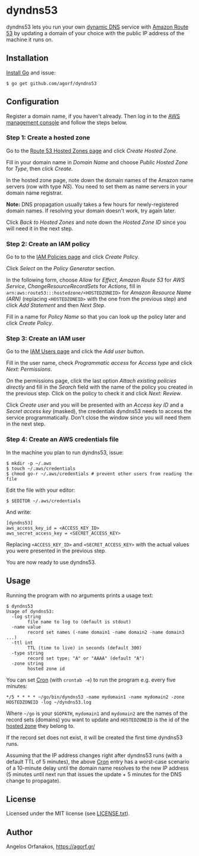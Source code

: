 # dyndns53

dyndns53 lets you run your own [dynamic DNS][] service with [Amazon Route 53][]
by updating a domain of your choice with the public IP address of the machine it
runs on.

[dynamic DNS]: https://en.wikipedia.org/wiki/Dynamic_DNS
[Amazon Route 53]: https://aws.amazon.com/route53/

## Installation

[Install Go][] and issue:

    $ go get github.com/agorf/dyndns53

[Install Go]: https://golang.org/doc/install

## Configuration

Register a domain name, if you haven't already. Then log in to the [AWS
management console][] and follow the steps below.

[AWS management console]: https://console.aws.amazon.com/

### Step 1: Create a hosted zone

Go to the [Route 53 Hosted Zones page][] and click _Create Hosted Zone_.

Fill in your domain name in _Domain Name_ and choose _Public Hosted Zone_ for
_Type_, then click _Create_.

In the hosted zone page, note down the domain names of the Amazon name servers
(row with type _NS_). You need to set them as name servers in your domain name
registrar.

**Note:** DNS propagation usually takes a few hours for newly-registered
domain names. If resolving your domain doesn't work, try again later.

Click _Back to Hosted Zones_ and note down the _Hosted Zone ID_ since you will
need it in the next step.

[Route 53 Hosted Zones page]: https://console.aws.amazon.com/route53/home#hosted-zones:

### Step 2: Create an IAM policy

Go to to the [IAM Policies page][] and click _Create Policy_.

Click _Select_ on the _Policy Generator_ section.

In the following form, choose _Allow_ for _Effect_, _Amazon Route 53_ for _AWS
Service_, _ChangeResourceRecordSets_ for _Actions_, fill in
`arn:aws:route53:::hostedzone/<HOSTEDZONEID>` for _Amazon Resource Name (ARN)_
(replacing `<HOSTEDZONEID>` with the one from the previous step) and click _Add
Statement_ and then _Next Step_.

Fill in a name for _Policy Name_ so that you can look up the policy later and
click _Create Policy_.

[IAM Policies page]: https://console.aws.amazon.com/iam/home#/policies

### Step 3: Create an IAM user

Go to the [IAM Users page][] and click the _Add user_ button.

Fill in the user name, check _Programmatic access_ for _Access type_ and click
_Next: Permissions_.

On the permissions page, click the last option _Attach existing policies
directly_ and fill in the _Search_ field with the name of the policy you created
in the previous step. Click on the policy to check it and click _Next: Review_.

Click _Create user_ and you will be presented with an _Access key ID_ and a
_Secret access key_ (masked), the credentials dyndns53 needs to access the
service programmatically. Don't close the window since you will need them in the
next step.

[IAM Users page]: https://console.aws.amazon.com/iam/home#/users

### Step 4: Create an AWS credentials file

In the machine you plan to run dyndns53, issue:

    $ mkdir -p ~/.aws
    $ touch ~/.aws/credentials
    $ chmod go-r ~/.aws/credentials # prevent other users from reading the file

Edit the file with your editor:

    $ $EDITOR ~/.aws/credentials

And write:

    [dyndns53]
    aws_access_key_id = <ACCESS_KEY_ID>
    aws_secret_access_key = <SECRET_ACCESS_KEY>

Replacing `<ACCESS_KEY_ID>` and `<SECRET_ACCESS_KEY>` with the actual values you
were presented in the previous step.

You are now ready to use dyndns53.

## Usage

Running the program with no arguments prints a usage text:

    $ dyndns53
    Usage of dyndns53:
      -log string
            file name to log to (default is stdout)
      -name value
            record set names (-name domain1 -name domain2 -name domain3 ...)
      -ttl int
            TTL (time to live) in seconds (default 300)
      -type string
            record set type; "A" or "AAAA" (default "A")
      -zone string
            hosted zone id

You can set [Cron][] (with `crontab -e`) to run the program e.g. every five
minutes:

    */5 * * * * ~/go/bin/dyndns53 -name mydomain1 -name mydomain2 -zone HOSTEDZONEID -log ~/dyndns53.log

Where `~/go` is your `$GOPATH`, `mydomain1` and `mydomain2` are the names of the
record sets (domains) you want to update and `HOSTEDZONEID` is the id of the
[hosted zone][] they belong to.

If the record set does not exist, it will be created the first time dyndns53
runs.

Assuming that the IP address changes right after dyndns53 runs (with a default
TTL of 5 minutes), the above [Cron][] entry has a worst-case scenario of a
10-minute delay until the domain name resolves to the new IP address (5 minutes
until next run that issues the update + 5 minutes for the DNS change to
propagate).

[Cron]: https://en.wikipedia.org/wiki/Cron
[hosted zone]: http://docs.aws.amazon.com/Route53/latest/DeveloperGuide/ListInfoOnHostedZone.html

## License

Licensed under the MIT license (see [LICENSE.txt][]).

[LICENSE.txt]: https://github.com/agorf/dyndns53/blob/master/LICENSE.txt

## Author

Angelos Orfanakos, https://agorf.gr/
